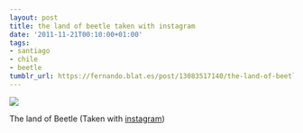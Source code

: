 ```yaml
---
layout: post
title: the land of beetle taken with instagram
date: '2011-11-21T00:10:00+01:00'
tags:
- santiago
- chile
- beetle
tumblr_url: https://fernando.blat.es/post/13083517140/the-land-of-beetle-taken-with-instagram
---
```

 ![](/tumblr_files/tumblr_luzf13NlOL1qz4y16o1_640.jpg)  

The land of Beetle (Taken with [instagram](http://instagr.am))

